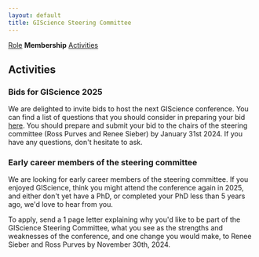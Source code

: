 ```yaml
---
layout: default
title: GIScience Steering Committee
---
```

[Role](role.html) **Membership** [Activities](activities.html)

## Activities
### Bids for GIScience 2025 
We are delighted to invite bids to host the next GIScience conference. You can find a list of questions that you should consider in preparing your bid [here](GIScience_Bids_Questions.pdf). You should prepare and submit your bid to the chairs of the steering committee (Ross Purves and Renee Sieber) by January 31st 2024. If you have any questions, don't hesitate to ask.

### Early career members of the steering committee
We are looking for early career members of the steering committee. If you enjoyed GIScience, think you might attend the conference again in 2025, and either don't yet have a PhD, or completed your PhD less than 5 years ago, we'd love to hear from you. 

To apply, send a 1 page letter explaining why you'd like to be part of the GIScience Steering Committee, what you see as the strengths and weaknesses of the conference, and one change you would make, to Renee Sieber and Ross Purves by November 30th, 2024. 
